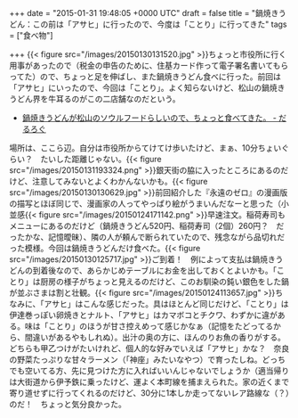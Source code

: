 
+++
date = "2015-01-31 19:48:05 +0000 UTC"
draft = false
title = "鍋焼きうどん：この前は「アサヒ」に行ったので、今度は「ことり」に行ってきた"
tags = ["食べ物"]

+++
{{< figure src="/images/20150130131520.jpg"  >}}ちょっと市役所に行く用事があったので（税金の申告のために、住基カード作って電子署名書いてもらってた）ので、ちょっと足を伸ばし、また鍋焼きうどん食べに行った。前回は「アサヒ」にいったので、今回は「ことり」。よく知らないけど、松山の鍋焼きうどん界を牛耳るのがこの二店舗なのだという。

<ul>
<li><a href="https://blog.daruyanagi.jp/entry/2015/01/24/173023">鍋焼きうどんが松山のソウルフードらしいので、ちょっと食べてきた。 - だるろぐ</a></li>
</ul>場所は、ここら辺。自分は市役所からてけてけ歩いたけど、まぁ、10分ちょいぐらい？　たいした距離じゃない。{{< figure src="/images/20150131193324.png"  >}}銀天街の脇に入ったところにあるのだけど、注意してみないとよくわかんないかも。{{< figure src="/images/20150130130629.jpg"  >}}前回紹介した『永遠のゼロ』の漫画版の描写とほぼ同じで、漫画家の人ってやっぱり絵がうまいんだなーと思った（小並感{{< figure src="/images/20150124171142.png"  >}}早速注文。稲荷寿司もメニューにあるのだけど（鍋焼きうどん520円、稲荷寿司（2個）260円？　だったかな、記憶曖昧）、隣の人が頼んで断られていたので、残念ながら品切れだった模様。今回は鍋焼きうどんだけ食べた。{{< figure src="/images/20150130125717.jpg"  >}}ご到着！　例によって支払は鍋焼きうどんの到着後なので、あらかじめテーブルにお金を出しておくとよいかも。「ことり」は厨房の様子がちょっと見えるのだけど、このお馴染の鈍い銀色をした鍋が並ぶさまは割と壮観。{{< figure src="/images/20150124113657.jpg"  >}}ちなみに、「アサヒ」はこんな感じだった。具はほとんど同じだけど、「ことり」は伊達巻っぽい卵焼きとナルト、「アサヒ」はカマボコとチクワ、わずかに違がある。味は「ことり」のほうが甘さ控えめって感じかなぁ（記憶をたどってるから、間違いがあるやもしれぬ）。出汁の奥の方に、ほんのりお魚の香りがする。どちらも甲乙つけがたいけれど、個人的な好みでいえば「アサヒ」かな？　奈良の野菜たっぷりな甘々ラーメン（「神座」みたいなやつ）で育ったしね。どっちでも空いてる方、先に見つけた方に入ればいいんじゃないでしょうか（適当帰りは大街道から伊予鉄に乗ったけど、運よく本町線を捕まえられた。家の近くまで寄り道せずに行ってくれるのだけど、30分に1本しか走ってないレア路線な（？）のだ！　ちょっと気分良かった。


